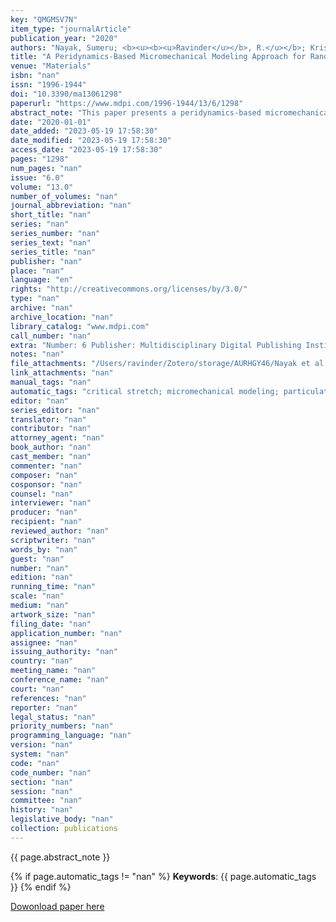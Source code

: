 ```yaml
---
key: "QMGMSV7N"
item_type: "journalArticle"
publication_year: "2020"
authors: "Nayak, Sumeru; <b><u><b><u>Ravinder</u></b>, R.</u></b>; Krishnan, N. M. Anoop; Das, Sumanta"
title: "A Peridynamics-Based Micromechanical Modeling Approach for Random Heterogeneous Structural Materials"
venue: "Materials"
isbn: "nan"
issn: "1996-1944"
doi: "10.3390/ma13061298"
paperurl: "https://www.mdpi.com/1996-1944/13/6/1298"
abstract_note: "This paper presents a peridynamics-based micromechanical analysis framework that can efficiently handle material failure for random heterogeneous structural materials. In contrast to conventional continuum-based approaches, this method can handle discontinuities such as fracture without requiring supplemental mathematical relations. The framework presented here generates representative unit cells based on microstructural information on the material and assigns distinct material behavior to the constituent phases in the random heterogenous microstructures. The framework incorporates spontaneous failure initiation/propagation based on the critical stretch criterion in peridynamics and predicts effective constitutive response of the material. The current framework is applied to a metallic particulate-reinforced cementitious composite. The simulated mechanical responses show excellent match with experimental observations signifying efficacy of the peridynamics-based micromechanical framework for heterogenous composites. Thus, the multiscale peridynamics-based framework can efficiently facilitate microstructure guided material design for a large class of inclusion-modified random heterogenous materials."
date: "2020-01-01"
date_added: "2023-05-19 17:58:30"
date_modified: "2023-05-19 17:58:30"
access_date: "2023-05-19 17:58:30"
pages: "1298"
num_pages: "nan"
issue: "6.0"
volume: "13.0"
number_of_volumes: "nan"
journal_abbreviation: "nan"
short_title: "nan"
series: "nan"
series_number: "nan"
series_text: "nan"
series_title: "nan"
publisher: "nan"
place: "nan"
language: "en"
rights: "http://creativecommons.org/licenses/by/3.0/"
type: "nan"
archive: "nan"
archive_location: "nan"
library_catalog: "www.mdpi.com"
call_number: "nan"
extra: "Number: 6 Publisher: Multidisciplinary Digital Publishing Institute"
notes: "nan"
file_attachments: "/Users/ravinder/Zotero/storage/AURHGY46/Nayak et al. - 2020 - A Peridynamics-Based Micromechanical Modeling Appr.pdf"
link_attachments: "nan"
manual_tags: "nan"
automatic_tags: "critical stretch; micromechanical modeling; particulate reinforced cementitious composites; random heterogeneous structural materials; state-based peridynamics"
editor: "nan"
series_editor: "nan"
translator: "nan"
contributor: "nan"
attorney_agent: "nan"
book_author: "nan"
cast_member: "nan"
commenter: "nan"
composer: "nan"
cosponsor: "nan"
counsel: "nan"
interviewer: "nan"
producer: "nan"
recipient: "nan"
reviewed_author: "nan"
scriptwriter: "nan"
words_by: "nan"
guest: "nan"
number: "nan"
edition: "nan"
running_time: "nan"
scale: "nan"
medium: "nan"
artwork_size: "nan"
filing_date: "nan"
application_number: "nan"
assignee: "nan"
issuing_authority: "nan"
country: "nan"
meeting_name: "nan"
conference_name: "nan"
court: "nan"
references: "nan"
reporter: "nan"
legal_status: "nan"
priority_numbers: "nan"
programming_language: "nan"
version: "nan"
system: "nan"
code: "nan"
code_number: "nan"
section: "nan"
session: "nan"
committee: "nan"
history: "nan"
legislative_body: "nan"
collection: publications
---
```




<!--  -->

{{ page.abstract_note }}


{% if page.automatic_tags != "nan" %}
__Keywords__: {{ page.automatic_tags }}
{% endif %}


[Dowonload paper here](https://www.mdpi.com/1996-1944/13/6/1298)

